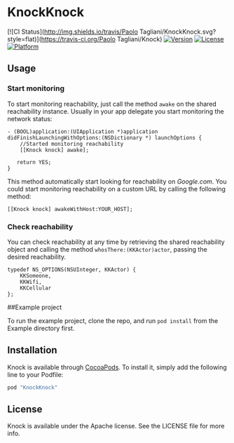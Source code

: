 # KnockKnock

[![CI Status](http://img.shields.io/travis/Paolo Tagliani/KnockKnock.svg?style=flat)](https://travis-ci.org/Paolo Tagliani/Knock)
[![Version](https://img.shields.io/cocoapods/v/Knock.svg?style=flat)](http://cocoapods.org/pods/KnockKnock)
[![License](https://img.shields.io/cocoapods/l/Knock.svg?style=flat)](http://cocoapods.org/pods/KnockKnock)
[![Platform](https://img.shields.io/cocoapods/p/Knock.svg?style=flat)](http://cocoapods.org/pods/KnockKnock)

## Usage

### Start monitoring
To start monitoring reachability, just call the method `awake` on the shared reachability instance. Usually in your app delegate you start monitoring the network status:

```objc
- (BOOL)application:(UIApplication *)application didFinishLaunchingWithOptions:(NSDictionary *) launchOptions {
    //Started monitoring reachability
    [[Knock knock] awake];
   
   return YES;
}    
```

This method automatically start looking for reachability on *Google.com*. You could start monitoring reachability on a custom URL by calling the following method:

```
[[Knock knock] awakeWithHost:YOUR_HOST];
```

### Check reachability

You can check reachability at any time by retrieving the shared reachability object and calling the 
method `whosThere:(KKActor)actor`, passing the desired reachability.

```objc
typedef NS_OPTIONS(NSUInteger, KKActor) {
    KKSomeone,
    KKWifi,
    KKCellular
};
```

##Example project


To run the example project, clone the repo, and run `pod install` from the Example directory first.


## Installation

Knock is available through [CocoaPods](http://cocoapods.org). To install
it, simply add the following line to your Podfile:

```ruby
pod "KnockKnock"
```

## License

Knock is available under the Apache license. See the LICENSE file for more info.
